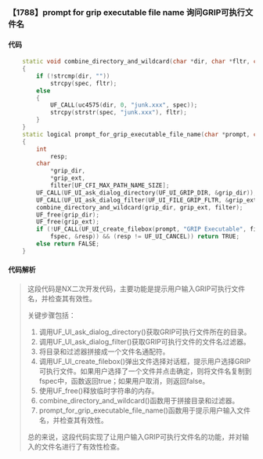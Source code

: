 ### 【1788】prompt for grip executable file name 询问GRIP可执行文件名

#### 代码

```cpp
    static void combine_directory_and_wildcard(char *dir, char *fltr, char *spec)  
    {  
        if (!strcmp(dir, ""))  
            strcpy(spec, fltr);  
        else  
        {  
            UF_CALL(uc4575(dir, 0, "junk.xxx", spec));  
            strcpy(strstr(spec, "junk.xxx"), fltr);  
        }  
    }  
    static logical prompt_for_grip_executable_file_name(char *prompt, char *fspec)  
    {  
        int  
            resp;  
        char  
            *grip_dir,  
            *grip_ext,  
            filter[UF_CFI_MAX_PATH_NAME_SIZE];  
        UF_CALL(UF_UI_ask_dialog_directory(UF_UI_GRIP_DIR, &grip_dir));  
        UF_CALL(UF_UI_ask_dialog_filter(UF_UI_FILE_GRIP_FLTR, &grip_ext));  
        combine_directory_and_wildcard(grip_dir, grip_ext, filter);  
        UF_free(grip_dir);  
        UF_free(grip_ext);  
        if (!UF_CALL(UF_UI_create_filebox(prompt, "GRIP Executable", filter, "",  
            fspec, &resp)) && (resp != UF_UI_CANCEL)) return TRUE;  
        else return FALSE;  
    }

```

#### 代码解析

> 这段代码是NX二次开发代码，主要功能是提示用户输入GRIP可执行文件名，并检查其有效性。
>
> 关键步骤包括：
>
> 1. 调用UF_UI_ask_dialog_directory()获取GRIP可执行文件所在的目录。
> 2. 调用UF_UI_ask_dialog_filter()获取GRIP可执行文件的文件名过滤器。
> 3. 将目录和过滤器拼接成一个文件名通配符。
> 4. 调用UF_UI_create_filebox()弹出文件选择对话框，提示用户选择GRIP可执行文件。如果用户选择了一个文件并点击确定，则将文件名复制到fspec中，函数返回true；如果用户取消，则返回false。
> 5. 使用UF_free()释放临时字符串的内存。
> 6. combine_directory_and_wildcard()函数用于拼接目录和过滤器。
> 7. prompt_for_grip_executable_file_name()函数用于提示用户输入文件名，并检查其有效性。
>
> 总的来说，这段代码实现了让用户输入GRIP可执行文件名的功能，并对输入的文件名进行了有效性检查。
>
